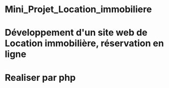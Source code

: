 # Mini_Projet_Location_immobiliere
 # Développement d'un site web de  Location immobilière, réservation en ligne
 # Realiser par php 
